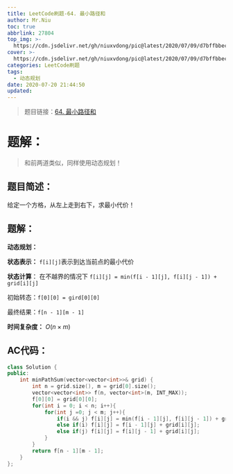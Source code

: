 ```yaml
---
title: LeetCode刷题-64. 最小路径和
author: Mr.Niu
toc: true
abbrlink: 27804
top_img: >-
  https://cdn.jsdelivr.net/gh/niuxvdong/pic@latest/2020/07/09/d7bffbbec3505a4922666b4a6b090658.png
cover: >-
  https://cdn.jsdelivr.net/gh/niuxvdong/pic@latest/2020/07/09/d7bffbbec3505a4922666b4a6b090658.png
categories: LeetCode刷题
tags:
  - 动态规划
date: 2020-07-20 21:44:50
updated:
---
```














> 题目链接：[64. 最小路径和]( https://leetcode-cn.com/problems/minimum-path-sum/)



# 题解：



> 和前两道类似，同样使用动态规划！



## 题目简述：



给定一个方格，从左上走到右下，求最小代价！

## 题解：

**动态规划：**



**状态表示：** `f[i][j]`表示到达当前点的最小代价

**状态计算**： 在不越界的情况下 `f[i][j] = min(f[i - 1][j], f[i][j - 1]) + grid[i][j]`

初始转态：`f[0][0] = gird[0][0]`

最终结果：`f[n - 1][m - 1]`



**时间复杂度：** $O(n \times m)$

## AC代码：



```c++
class Solution {
public:
    int minPathSum(vector<vector<int>>& grid) {
        int n = grid.size(), m = grid[0].size();
        vector<vector<int>> f(n, vector<int>(m, INT_MAX));
        f[0][0] = grid[0][0];
        for(int i = 0; i < n; i++){
            for(int j =0; j < m; j++){
                if(i && j) f[i][j] = min(f[i - 1][j], f[i][j - 1]) + grid[i][j];
                else if(i) f[i][j] = f[i - 1][j] + grid[i][j];
                else if(j) f[i][j] = f[i][j - 1] + grid[i][j];
            }
        }
        return f[n - 1][m - 1];
    }
};
```



